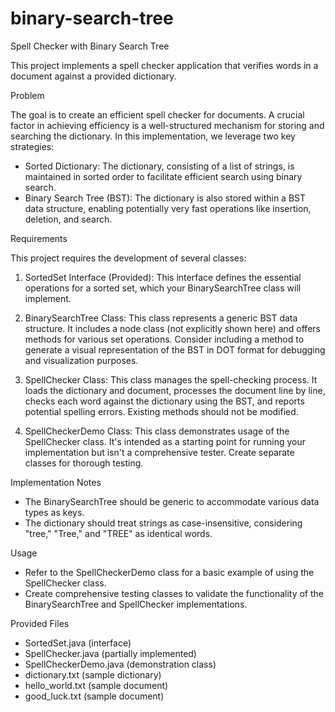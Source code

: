 # binary-search-tree

Spell Checker with Binary Search Tree

This project implements a spell checker application that verifies words in a document against a provided dictionary.

Problem

The goal is to create an efficient spell checker for documents. A crucial factor in achieving efficiency is a well-structured mechanism for storing and searching the dictionary. In this implementation, we leverage two key strategies:

- Sorted Dictionary: The dictionary, consisting of a list of strings, is maintained in sorted order to facilitate efficient search using binary search.
- Binary Search Tree (BST): The dictionary is also stored within a BST data structure, enabling potentially very fast operations like insertion, deletion, and search.

Requirements

This project requires the development of several classes:

1) SortedSet Interface (Provided): This interface defines the essential operations for a sorted set, which your BinarySearchTree class will implement.

2) BinarySearchTree Class: This class represents a generic BST data structure. It includes a node class (not explicitly shown here) and offers methods for various set operations.
Consider including a method to generate a visual representation of the BST in DOT format for debugging and visualization purposes.

3) SpellChecker Class: This class manages the spell-checking process. It loads the dictionary and document, processes the document line by line, checks each word against the dictionary using the BST, and reports potential spelling errors. Existing methods should not be modified.

4) SpellCheckerDemo Class: This class demonstrates usage of the SpellChecker class. It's intended as a starting point for running your implementation but isn't a comprehensive tester. Create separate classes for thorough testing.

Implementation Notes

- The BinarySearchTree should be generic to accommodate various data types as keys.
- The dictionary should treat strings as case-insensitive, considering "tree," "Tree," and "TREE" as identical words.


Usage

- Refer to the SpellCheckerDemo class for a basic example of using the SpellChecker class.
- Create comprehensive testing classes to validate the functionality of the BinarySearchTree and SpellChecker implementations.


Provided Files

- SortedSet.java (interface)
- SpellChecker.java (partially implemented)
- SpellCheckerDemo.java (demonstration class)
- dictionary.txt (sample dictionary)
- hello_world.txt (sample document)
- good_luck.txt (sample document)

